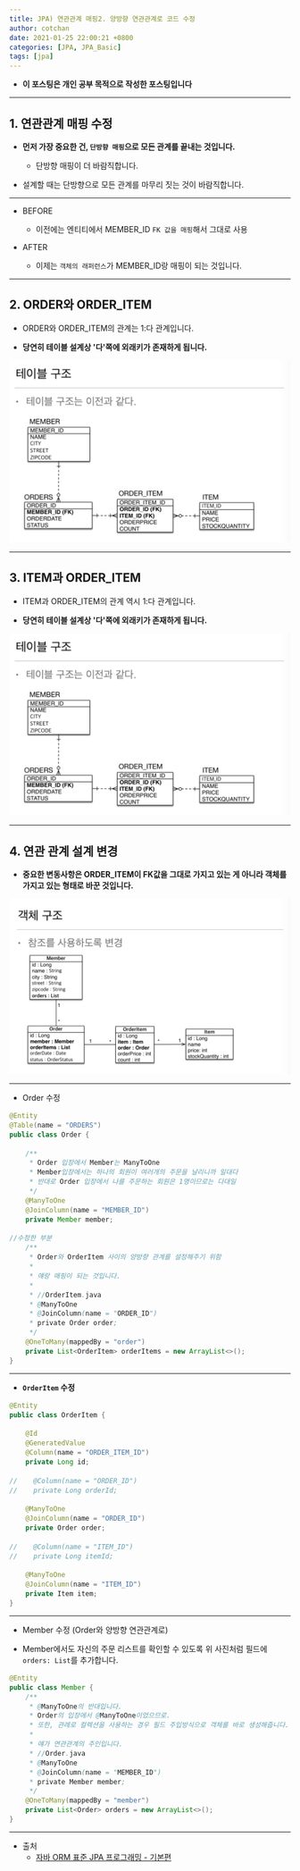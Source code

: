 ```yaml
---
title: JPA) 연관관계 매핑2. 양방향 연관관계로 코드 수정 
author: cotchan 
date: 2021-01-25 22:00:21 +0800 
categories: [JPA, JPA_Basic]
tags: [jpa] 
---
```


+ **이 포스팅은 개인 공부 목적으로 작성한 포스팅입니다**

---

## 1. 연관관계 매핑 수정

+ **먼저 가장 중요한 건, `단방향 매핑`으로 모든 관계를 끝내는 것입니다.**
  + 단방향 매핑이 더 바람직합니다.

+ 설계할 때는 단방향으로 모든 관계를 마무리 짓는 것이 바람직합니다.

---

+ BEFORE
  + 이전에는 엔티티에서 MEMBER_ID `FK 값을 매핑`해서 그대로 사용
 
+ AFTER
  + 이제는 `객체의 래퍼런스`가 MEMBER_ID랑 매핑이 되는 것입니다.


---

## 2. ORDER와 ORDER_ITEM

+ ORDER와 ORDER_ITEM의 관계는 1:다 관계입니다.

+ **당연히 테이블 설계상 '다'쪽에 외래키가 존재하게 됩니다.**

![Desktop View](/assets/img/post/jpa/2021-01-25-jpa-association-mapping4-01.png)

---

## 3. ITEM과 ORDER_ITEM

+ ITEM과 ORDER_ITEM의 관계 역시 1:다 관계입니다.

+ **당연히 테이블 설계상 '다'쪽에 외래키가 존재하게 됩니다.**

![Desktop View](/assets/img/post/jpa/2021-01-25-jpa-association-mapping4-01.png)

---

## 4. 연관 관계 설계 변경

+ **중요한 변동사항은 ORDER_ITEM이 FK값을 그대로 가지고 있는 게 아니라 객체를 가지고 있는 형태로 바꾼 것입니다.**

![Desktop View](/assets/img/post/jpa/2021-01-25-jpa-association-mapping4-02.png)

---

+ Order 수정

```java
@Entity
@Table(name = "ORDERS")
public class Order {

    /**
     * Order 입장에서 Member는 ManyToOne
     * Member입장에서는 하나의 회원이 여러개의 주문을 날리니까 일대다
     * 반대로 Order 입장에서 나를 주문하는 회원은 1명이므로는 다대일
     */
    @ManyToOne
    @JoinColumn(name = "MEMBER_ID")
    private Member member;

//수정한 부분
    /**
     * Order와 OrderItem 사이의 양방향 관계를 설정해주기 위함
     *
     * 얘랑 매핑이 되는 것입니다.
     *
     * //OrderItem.java
     * @ManyToOne
     * @JoinColumn(name = "ORDER_ID")
     * private Order order;
     */
    @OneToMany(mappedBy = "order")
    private List<OrderItem> orderItems = new ArrayList<>();
}
```

---

+ **`OrderItem` 수정**

```java
@Entity
public class OrderItem {

    @Id
    @GeneratedValue
    @Column(name = "ORDER_ITEM_ID")
    private Long id;

//    @Column(name = "ORDER_ID")
//    private Long orderId;

    @ManyToOne
    @JoinColumn(name = "ORDER_ID")
    private Order order;

//    @Column(name = "ITEM_ID")
//    private Long itemId;

    @ManyToOne
    @JoinColumn(name = "ITEM_ID")
    private Item item;
}
```

---

+ Member 수정 (Order와 양방향 연관관계로)

+ Member에서도 자신의 주문 리스트를 확인할 수 있도록 위 사진처럼 필드에 `orders: List`를 추가합니다.

```java
@Entity
public class Member {
    /**
     * @ManyToOne의 반대입니다.
     * Order의 입장에서 @ManyToOne이었으므로.
     * 또한, 관례로 컬렉션을 사용하는 경우 필드 주입방식으로 객체를 바로 생성해줍니다.
     *
     * 얘가 연관관계의 주인입니다.
     * //Order.java
     * @ManyToOne
     * @JoinColumn(name = "MEMBER_ID")
     * private Member member;
     */
    @OneToMany(mappedBy = "member")
    private List<Order> orders = new ArrayList<>();
}
```

---

+ 출처
    + [자바 ORM 표준 JPA 프로그래밍 - 기본편](https://www.inflearn.com/course/ORM-JPA-Basic)
